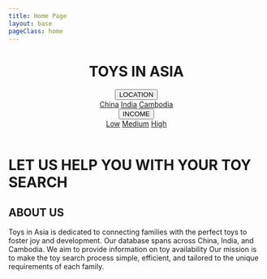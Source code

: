 ```yaml
---
title: Home Page
layout: base
pageClass: home
---
```

<header>
  <h1>TOYS IN ASIA</h1>
  <nav>
    <div class="nav-item dropdown">
      <button class="dropbtn">LOCATION</button>
      <div class="dropdown-content">
        <a href="/families/china">China</a>
        <a href="/families/india">India</a>
        <a href="/families/cambodia">Cambodia</a>
      </div>
    </div>
    <div class="nav-item dropdown">
      <button class="dropbtn">INCOME</button>
      <div class="dropdown-content">
        <a href="/families/low">Low</a>
        <a href="/families/medium">Medium</a>
        <a href="/families/high">High</a>
      </div>
    </div>
  </nav>
</header>

<div class="hero">
  <h1>LET US HELP YOU WITH YOUR TOY SEARCH</h1>
</div>

<div class="main-content about-us">
  <div>
    <h2>ABOUT US</h2>
    <p>Toys in Asia is dedicated to connecting families with the perfect toys to foster joy and development. Our  database spans across  China, India, and Cambodia. We aim to provide information on toy availability Our mission is to make the toy search process simple, efficient, and tailored to the unique requirements of each family.</p>
  </div>
</div>


